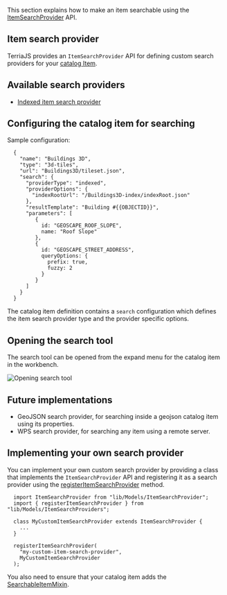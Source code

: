 This section explains how to make an item searchable using the [ItemSearchProvider](../../lib/Models/ItemSearchProvider) API.

## Item search provider

TerriaJS provides an `ItemSearchProvider` API for defining custom search providers for your [catalog Item](../connecting-to-data/catalog-items.md).

## Available search providers

- [Indexed item search provider](item-search/indexed-item-search.md)

## Configuring the catalog item for searching

Sample configuration:

```
  {
    "name": "Buildings 3D",
    "type": "3d-tiles",
    "url": "Buildings3D/tileset.json",
    "search": {
      "providerType": "indexed",
      "providerOptions": {
        "indexRootUrl": "/Buildings3D-index/indexRoot.json"
      },
      "resultTemplate": "Building #{{OBJECTID}}",
      "parameters": [
         {
           id: "GEOSCAPE_ROOF_SLOPE",
           name: "Roof Slope"
         },
         {
           id: "GEOSCAPE_STREET_ADDRESS",
           queryOptions: {
             prefix: true,
             fuzzy: 2
           }
         }
      ]
    }
  }
```

The catalog item definition contains a `search` configuration which defines the item search provider type and the provider specific options.

## Opening the search tool

The search tool can be opened from the expand menu for the catalog item in the workbench.

![Opening search tool](./open-item-search.png)

## Future implementations

- GeoJSON search provider, for searching inside a geojson catalog item using its properties.
- WPS search provider, for searching any item using a remote server.

## Implementing your own search provider

You can implement your own custom search provider by providing a class that implements the `ItemSearchProvider` API and registering it as a search provider using the [registerItemSearchProvider](../../lib/Models/ItemSearchProviders/ItemSearchProviders.ts) method.

```
  import ItemSearchProvider from "lib/Models/ItemSearchProvider";
  import { registerItemSearchProvider } from "lib/Models/ItemSearchProviders";

  class MyCustomItemSearchProvider extends ItemSearchProvider {
    ...
  }

  registerItemSearchProvider(
    "my-custom-item-search-provider",
    MyCustomItemSearchProvider
  );
```

You also need to ensure that your catalog item adds the [SearchableItemMixin](../../lib/ModelMixins/SearchableItemMixin.ts).
